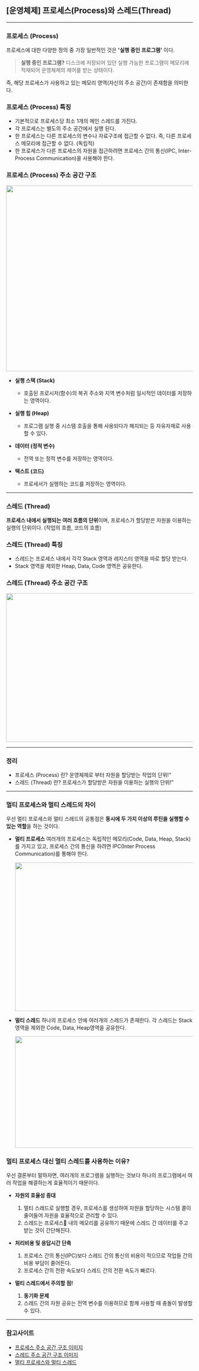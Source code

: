 ## [운영체제] 프로세스(Process)와 스레드(Thread)

---



### 프로세스 (Process)

프로세스에 대한 다양한 정의 중 가장 일반적인 것은 **'실행 중인 프로그램'** 이다.

> **실행 중인 프로그램?** 
> 디스크에 저장되어 있던 실행 가능한 프로그램이 메모리에 적재되어 운영체제의 제어를 받는 상태이다.

즉, 해당 프로세스가 사용하고 있는 메모리 영역(자신의 주소 공간)이 존재함을 의미한다.



### 프로세스 (Process) 특징

* 기본적으로 프로세스당 최소 1개의 메인 스레드를 가진다.
* 각 프로세스는 별도의 주소 공간에서 실행 된다.
* 한 프로세스는 다른 프로세스의 변수나 자료구조에 접근할 수 없다. 즉, 다른 프로세스 메모리에 접근할 수 없다. (독립적)
* 한 프로세스가 다른 프로세스의 자원을 접근하려면 프로세스 간의 통신(IPC, Inter-Process Communication)을 사용해야 한다.



### 프로세스 (Process) 주소 공간 구조

<img src="http://1.bp.blogspot.com/-tqy_yWzqWas/VMUJhhPADJI/AAAAAAAAABE/vN3AFzFtb-8/s1600/process_memory_organization.png" width="700px" height="500px">

* **실행 스택 (Stack)**
    * 호출된 프로시저(함수)의 복귀 주소와 지역 변수처럼 일시적인 데이터를 저장하는 영역이다. 

* **실행 힙 (Heap)**
    * 프로그램 실행 중 시스템 호출을 통해 사용되다가 해지되는 등 자유자재로 사용할 수 있다. 

* **데이터 (정적 변수)**
    * 전역 또는 정적 변수를 저장하는 영역이다.

* **텍스트 (코드)**
    * 프로세서가 실행하는 코드를 저장하는 영역이다.



---



### 스레드 (Thread)

**프로세스 내에서 실행되는 여러 흐름의 단위**이며, 프로세스가 할당받은 자원을 이용하는 실행의 단위이다. (작업의 흐름, 코드의 흐름)



### 스레드 (Thread) 특징

* 스레드는 프로세스 내에서 각각 Stack 영역과 레지스터 영역을 따로 할당 받는다.
* Stack 영역을 제외한 Heap, Data, Code 영역은 공유한다.



### 스레드 (Thread) 주소 공간 구조

<img src="https://gmlwjd9405.github.io/images/os-process-and-thread/thread.png" width="700px" height="400px">



---



### 정리

* 프로세스 (Process) 란? 운영체제로 부터 자원을 할당받는 작업의 단위!"
* 스레드 (Thread) 란? 프로세스가 할당받은 자원을 이용하는 실행의 단위!"



---



### 멀티 프로세스와 멀티 스레드의 차이

우선 멀티 프로세스와 멀티 스레드의 공통점은 **동시에 두 가지 이상의 루틴을 실행할 수 있는 역할**을 하는 것이다.

* **멀티 프로세스**
    여러개의 프로세스는 독립적인 메모리(Code, Data, Heap, Stack)를 가지고 있고, 프로세스 간의 통신을 하려면 IPC(Inter Process Communication)를 통해야 한다.
    
    <img src="https://t1.daumcdn.net/cfile/tistory/230A334B5822F74D08" width="500px" height="400px">

* **멀티 스레드**
    하나의 프로세스 안에 여러개의 스레드가 존재한다. 각 스레드는 Stack영역을 제외한 Code, Data, Heap영역을 공유한다.
    
    <img src="https://t1.daumcdn.net/cfile/tistory/217D00505822F78905" width="500px" height="300px">



### 멀티 프로세스 대신 멀티 스레드를 사용하는 이유?

우선 결론부터 말하자면, 여러개의 프로그램을 실행하는 것보다 하나의 프로그램에서 여러 작업을 해결하는게 효율적이기 때문이다.

* **자원의 효율성 증대**
    1. 멀티 스레드로 실행할 경우, 프로세스를 생성하여 자원을 할당하는 시스템 콜이 줄어들어 자원을 효율적으로 관리할 수 있다.
    2. 스레드는 프로세스 내의 메모리를 공유하기 때문에 스레드 간 데이터를 주고 받는 것이 간단해진다.

* **처리비용 및 응답시간 단축**
    1. 프로세스 간의 통신(IPC)보다 스레드 간의 통신의 비용이 적으므로 작업들 간의 비용 부담이 줄어든다.
    2. 프로세스 간의 전환 속도보다 스레드 간의 전환 속도가 빠르다.

* **멀티 스레드에서 주의할 점!**
    1. **동기화 문제**
    2. 스레드 간의 자원 공유는 전역 변수를 이용하므로 함께 사용할 때 충돌이 발생할 수 있다.



---



### 참고사이트
* [프로세스 주소 공간 구조 이미지](https://www.google.com/search?biw=1680&bih=971&tbm=isch&sa=1&ei=TarjXOLTDsyC-QbkpLTACA&q=%ED%94%84%EB%A1%9C%EC%84%B8%EC%8A%A4+%EA%B5%AC%EC%A1%B0&oq=%ED%94%84%EB%A1%9C%EC%84%B8%EC%8A%A4+%EA%B5%AC%EC%A1%B0&gs_l=img.3..0l2j0i8i30l2.60150.60496..60627...1.0..1.93.425.5......0....1..gws-wiz-img.......0i5i30.Nn5o7CX6p-k#imgrc=FUUSEizc7i_EpM:)
* [스레드 주소 공간 구조 이미지](https://www.google.com/search?q=%EC%8A%A4%EB%A0%88%EB%93%9C+%EC%A3%BC%EC%86%8C+%EA%B3%B5%EA%B0%84+%EA%B5%AC%EC%A1%B0&source=lnms&tbm=isch&sa=X&ved=0ahUKEwjiq5Kxn6ziAhWRE4gKHQERA7cQ_AUIDigB&biw=1680&bih=971#imgrc=y4W_QzmPRsYKjM:)
* [멀티 프로세스와 멀티 스레드](https://you9010.tistory.com/136)
